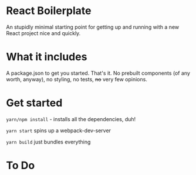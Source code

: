 # React Boilerplate

An stupidly minimal starting point for getting up and running with a new React project nice and quickly.

# What it includes

A package.json to get you started. That's it. No prebuilt components (of any worth, anyway), no styling, no tests, ~~no~~ very few opinions.

# Get started

`yarn/npm install` - installs all the dependencies, duh!

`yarn start` spins up a webpack-dev-server

`yarn build` just bundles everything

# To Do